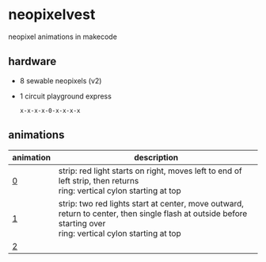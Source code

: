 # neopixelvest
neopixel animations in makecode


## hardware
* 8 sewable neopixels (v2)
* 1 circuit playground express

    `x-x-x-x-0-x-x-x-x`


## animations

| animation | description                                                                                                              |
|-----------|--------------------------------------------------------------------------------------------------------------------------|
| [0](https://github.com/ntno/neopixelvest/blob/master/animations/0.ts)         | strip: red light starts on right, moves left to end of left strip, then returns<br>ring: vertical cylon starting at top  |
| [1](https://github.com/ntno/neopixelvest/blob/master/animations/1.ts)         | strip: two red lights start at center, move outward, return to center, then single flash at outside before starting over<br>ring: vertical cylon starting at top                                                                                                                         |
| [2]()         |                                                                                                                          |
